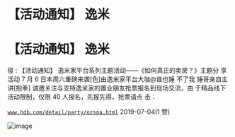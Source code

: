 # 【活动通知】 逸米

# 【活动通知】 逸米

俊 : 【活动通知】 逸米家平台系列主题活动——《如何真正的卖房？》主题分 享活动 7 月 6 日本周六重磅来袭[色]由逸米家平台大咖@谁也锤 不了我 锤哥亲自主讲[抱拳] 诚邀关注与支持逸米家的置业朋友抢票报名到现场交流，由 于精品线下活动限制，仅限 40 人报名，先报先得，抢票请点 击：

[`www.hdb.com/detail/party/ozspa.html`](https://www.hdb.com/detail/party/ozspa.html) 2019-07-04(1 赞)

![image](img/Image_0362.png)